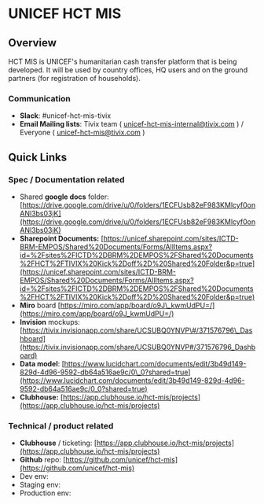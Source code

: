 # UNICEF HCT MIS

## Overview

HCT MIS is UNICEF's humanitarian cash transfer platform that is being developed. It will be used by country offices, HQ users and on the ground partners \(for registration of households\).

### Communication

* **Slack**: \#unicef-hct-mis-tivix
* **Email Mailing lists**: Tivix team \( [unicef-hct-mis-internal@tivix.com](mailto:unicef-hct-mis-internal@tivix.com) \) / Everyone \( [unicef-hct-mis@tivix.com](mailto:unicef-hct-mis@tivix.com) \)

## Quick Links

### Spec / Documentation related

* Shared **google docs** folder: [https://drive.google.com/drive/u/0/folders/1ECFUsb82eF983KMlcyf0onANl3bs03jK](https://drive.google.com/drive/u/0/folders/1ECFUsb82eF983KMlcyf0onANl3bs03jK)
* **Sharepoint Documents:**  [https://unicef.sharepoint.com/sites/ICTD-BRM-EMPOS/Shared%20Documents/Forms/AllItems.aspx?id=%2Fsites%2FICTD%2DBRM%2DEMPOS%2FShared%20Documents%2FHCT%2FTIVIX%20Kick%2Doff%2D%20Shared%20Folder&p=true](https://unicef.sharepoint.com/sites/ICTD-BRM-EMPOS/Shared%20Documents/Forms/AllItems.aspx?id=%2Fsites%2FICTD%2DBRM%2DEMPOS%2FShared%20Documents%2FHCT%2FTIVIX%20Kick%2Doff%2D%20Shared%20Folder&p=true)
* **Miro** board [https://miro.com/app/board/o9J\_kwmUdPU=/](https://miro.com/app/board/o9J_kwmUdPU=/)
* **Invision** mockups: [https://tivix.invisionapp.com/share/UCSUBQ0YNVP\#/371576796\_Dashboard](https://tivix.invisionapp.com/share/UCSUBQ0YNVP#/371576796_Dashboard)
* **Data model**: [https://www.lucidchart.com/documents/edit/3b49d149-829d-4d96-9592-db64a516ae9c/0\_0?shared=true](https://www.lucidchart.com/documents/edit/3b49d149-829d-4d96-9592-db64a516ae9c/0_0?shared=true)
* **Clubhouse:** [https://app.clubhouse.io/hct-mis/projects](https://app.clubhouse.io/hct-mis/projects)

### Technical / product related

* **Clubhouse** / ticketing: [https://app.clubhouse.io/hct-mis/projects](https://app.clubhouse.io/hct-mis/projects)
* **Github** repo: [https://github.com/unicef/hct-mis](https://github.com/unicef/hct-mis)
* Dev env: 
* Staging env: 
* Production env:



